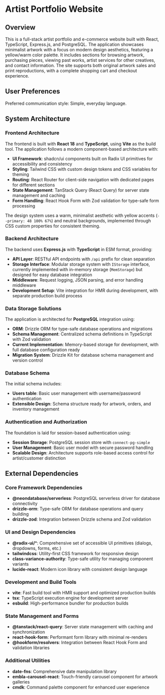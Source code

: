 # Artist Portfolio Website

## Overview

This is a full-stack artist portfolio and e-commerce website built with React, TypeScript, Express.js, and PostgreSQL. The application showcases minimalist artwork with a focus on modern design aesthetics, featuring a yellow/warm color palette. It includes sections for browsing artwork, purchasing pieces, viewing past works, artist services for other creatives, and contact information. The site supports both original artwork sales and print reproductions, with a complete shopping cart and checkout experience.

## User Preferences

Preferred communication style: Simple, everyday language.

## System Architecture

### Frontend Architecture
The frontend is built with **React 18** and **TypeScript**, using **Vite** as the build tool. The application follows a modern component-based architecture with:

- **UI Framework**: shadcn/ui components built on Radix UI primitives for accessibility and consistency
- **Styling**: Tailwind CSS with custom design tokens and CSS variables for theming
- **Routing**: React Router for client-side navigation with dedicated pages for different sections
- **State Management**: TanStack Query (React Query) for server state management and caching
- **Form Handling**: React Hook Form with Zod validation for type-safe form processing

The design system uses a warm, minimalist aesthetic with yellow accents (`--primary: 48 100% 67%`) and neutral backgrounds, implemented through CSS custom properties for consistent theming.

### Backend Architecture
The backend uses **Express.js** with **TypeScript** in ESM format, providing:

- **API Layer**: RESTful API endpoints with `/api` prefix for clean separation
- **Storage Interface**: Modular storage system with `IStorage` interface, currently implemented with in-memory storage (`MemStorage`) but designed for easy database integration
- **Middleware**: Request logging, JSON parsing, and error handling middleware
- **Development Setup**: Vite integration for HMR during development, with separate production build process

### Data Storage Solutions
The application is architected for **PostgreSQL** integration using:

- **ORM**: Drizzle ORM for type-safe database operations and migrations
- **Schema Management**: Centralized schema definitions in TypeScript with Zod validation
- **Current Implementation**: Memory-based storage for development, with full database configuration ready
- **Migration System**: Drizzle Kit for database schema management and version control

### Database Schema
The initial schema includes:
- **Users table**: Basic user management with username/password authentication
- **Extensible Design**: Schema structure ready for artwork, orders, and inventory management

### Authentication and Authorization
The foundation is laid for session-based authentication using:
- **Session Storage**: PostgreSQL session store with `connect-pg-simple`
- **User Management**: Basic user model with secure password handling
- **Scalable Design**: Architecture supports role-based access control for artist/customer distinction

## External Dependencies

### Core Framework Dependencies
- **@neondatabase/serverless**: PostgreSQL serverless driver for database connectivity
- **drizzle-orm**: Type-safe ORM for database operations and query building
- **drizzle-zod**: Integration between Drizzle schema and Zod validation

### UI and Design Dependencies
- **@radix-ui/***: Comprehensive set of accessible UI primitives (dialogs, dropdowns, forms, etc.)
- **tailwindcss**: Utility-first CSS framework for responsive design
- **class-variance-authority**: Type-safe utility for managing component variants
- **lucide-react**: Modern icon library with consistent design language

### Development and Build Tools
- **vite**: Fast build tool with HMR support and optimized production builds
- **tsx**: TypeScript execution engine for development server
- **esbuild**: High-performance bundler for production builds

### State Management and Forms
- **@tanstack/react-query**: Server state management with caching and synchronization
- **react-hook-form**: Performant form library with minimal re-renders
- **@hookform/resolvers**: Integration between React Hook Form and validation libraries

### Additional Utilities
- **date-fns**: Comprehensive date manipulation library
- **embla-carousel-react**: Touch-friendly carousel component for artwork galleries
- **cmdk**: Command palette component for enhanced user experience